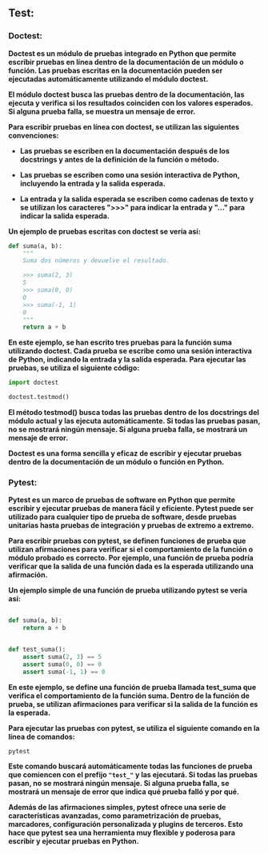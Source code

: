 ## Test:


### Doctest:


__Doctest es un módulo de pruebas integrado en Python que permite escribir pruebas en línea dentro de la documentación de un módulo o función. Las pruebas escritas en la documentación pueden ser ejecutadas automáticamente utilizando el módulo doctest.__

__El módulo doctest busca las pruebas dentro de la documentación, las ejecuta y verifica si los resultados coinciden con los valores esperados. Si alguna prueba falla, se muestra un mensaje de error.__

__Para escribir pruebas en línea con doctest, se utilizan las siguientes convenciones:__

- __Las pruebas se escriben en la documentación después de los docstrings y antes de la definición de la función o método.__
  
- __Las pruebas se escriben como una sesión interactiva de Python, incluyendo la entrada y la salida esperada.__
  
- __La entrada y la salida esperada se escriben como cadenas de texto y se utilizan los caracteres ">>>" para indicar la entrada y "..." para indicar la salida esperada.__

__Un ejemplo de pruebas escritas con doctest se vería así:__

``` python
def suma(a, b):
    """
    Suma dos números y devuelve el resultado.

    >>> suma(2, 3)
    5
    >>> suma(0, 0)
    0
    >>> suma(-1, 1)
    0
    """
    return a + b
```

__En este ejemplo, se han escrito tres pruebas para la función suma utilizando doctest. Cada prueba se escribe como una sesión interactiva de Python, indicando la entrada y la salida esperada. Para ejecutar las pruebas, se utiliza el siguiente código:__

``` python
import doctest

doctest.testmod()
```

__El método testmod() busca todas las pruebas dentro de los docstrings del módulo actual y las ejecuta automáticamente. Si todas las pruebas pasan, no se mostrará ningún mensaje. Si alguna prueba falla, se mostrará un mensaje de error.__

__Doctest es una forma sencilla y eficaz de escribir y ejecutar pruebas dentro de la documentación de un módulo o función en Python.__


### Pytest:


__Pytest es un marco de pruebas de software en Python que permite escribir y ejecutar pruebas de manera fácil y eficiente. Pytest puede ser utilizado para cualquier tipo de prueba de software, desde pruebas unitarias hasta pruebas de integración y pruebas de extremo a extremo.__

__Para escribir pruebas con pytest, se definen funciones de prueba que utilizan afirmaciones para verificar si el comportamiento de la función o módulo probado es correcto. Por ejemplo, una función de prueba podría verificar que la salida de una función dada es la esperada utilizando una afirmación.__

__Un ejemplo simple de una función de prueba utilizando pytest se vería así:__

``` python

def suma(a, b):
    return a + b


def test_suma():
    assert suma(2, 3) == 5
    assert suma(0, 0) == 0
    assert suma(-1, 1) == 0
```

__En este ejemplo, se define una función de prueba llamada test_suma que verifica el comportamiento de la función suma. Dentro de la función de prueba, se utilizan afirmaciones para verificar si la salida de la función es la esperada.__

__Para ejecutar las pruebas con pytest, se utiliza el siguiente comando en la línea de comandos:__
``` bash
pytest
```
__Este comando buscará automáticamente todas las funciones de prueba que comiencen con el prefijo ``` "test_" ``` y las ejecutará. Si todas las pruebas pasan, no se mostrará ningún mensaje. Si alguna prueba falla, se mostrará un mensaje de error que indica qué prueba falló y por qué.__

__Además de las afirmaciones simples, pytest ofrece una serie de características avanzadas, como parametrización de pruebas, marcadores, configuración personalizada y plugins de terceros. Esto hace que pytest sea una herramienta muy flexible y poderosa para escribir y ejecutar pruebas en Python.__